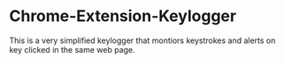 # Chrome-Extension-Keylogger
This is a very simplified keylogger that montiors keystrokes and alerts on key clicked in the same web page.

